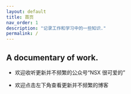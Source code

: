 ```yaml
---
layout: default
title: 首页
nav_order: 1
description: "记录工作和学习中的一些知识."
permalink: /
---
```


## A documentary of work.



- 欢迎收听更新并不频繁的公众号“NSX 很可爱的”

  

- 欢迎点击左下角查看更新并不频繁的博客



